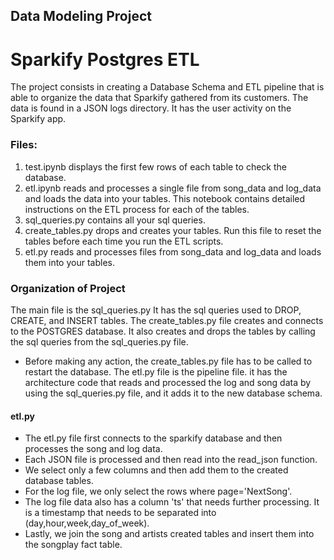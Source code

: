 ## Data Modeling Project
# Sparkify Postgres ETL

The project consists in creating a Database Schema and ETL pipeline that is able to organize the data that Sparkify gathered from its customers.
The data is found in a JSON logs directory. It has the user activity on the Sparkify app.
 
### Files:
1. test.ipynb displays the first few rows of each table to check the database.
2. etl.ipynb reads and processes a single file from song_data and log_data and loads the data into your tables. This notebook contains detailed instructions on the ETL process for each of the tables.
3. sql_queries.py contains all your sql queries.
4. create_tables.py drops and creates your tables. Run this file to reset the tables before each time you run the ETL scripts. 
5. etl.py reads and processes files from song_data and log_data and loads them into your tables.

### Organization of Project
The main file is the sql_queries.py It has the sql queries used to DROP, CREATE, and INSERT tables.
The create_tables.py file creates and connects to the POSTGRES database. It also creates and drops the tables by calling the sql queries from the sql_queries.py file.
* Before making any action, the create_tables.py file has to be called to restart the database.
The etl.py file is the pipeline file. it has the architecture code that reads and processed the log and song data by using the sql_queries.py file, and it adds it to the new database schema.

#### etl.py
* The etl.py file first connects to the sparkify database and then processes the song and log data.
* Each JSON file is processed and then read into the read_json function.
* We select only a few columns and then add them to the created database tables.
* For the log file, we only select the rows where page='NextSong'.
* The log file data also has a column 'ts' that needs further processing. It is a timestamp that needs to be separated into (day,hour,week,day_of_week).
* Lastly, we join the song and artists created tables and insert them into the songplay fact table.


